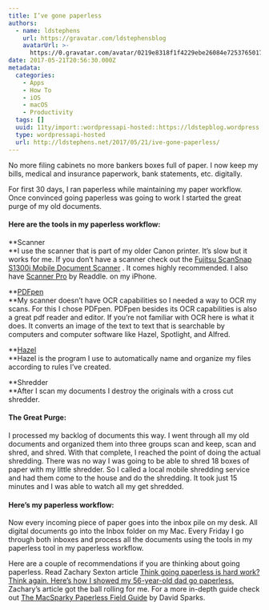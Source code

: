 ```yaml
---
title: I’ve gone paperless
authors:
  - name: ldstephens
    url: https://gravatar.com/ldstephensblog
    avatarUrl: >-
      https://0.gravatar.com/avatar/0219e8318f1f4229ebe26084e7253765017f43ca0c631be37dc6d0b8ad6e40a4?s=96&d=identicon&r=G
date: 2017-05-21T20:56:30.000Z
metadata:
  categories:
    - Apps
    - How To
    - iOS
    - macOS
    - Productivity
  tags: []
  uuid: 11ty/import::wordpressapi-hosted::https://ldstepblog.wordpress.com/?p=635
  type: wordpressapi-hosted
  url: http://ldstephens.net/2017/05/21/ive-gone-paperless/
---
```

No more filing cabinets no more bankers boxes full of paper. I now keep my bills, medical and insurance paperwork, bank statements, etc. digitally.

For first 30 days, I ran paperless while maintaining my paper workflow. Once convinced going paperless was going to work I started the great purge of my old documents.

#### Here are the tools in my paperless workflow:

**Scanner  
**I use the scanner that is part of my older Canon printer. It’s slow but it works for me. If you don’t have a scanner check out the [Fujitsu ScanSnap S1300i Mobile Document Scanner](http://scanners.fcpa.fujitsu.com/scansnap11/features_s1300i.html?&utm_source=google&utm_medium=cpc&gclid=CIG84IqbudMCFcW2wAod8IgOKw&cshift_ck=9aed1f2c-1698-44d2-a978-da14c2b8f977csZd7krtYJ) . It comes highly recommended. I also have [Scanner Pro](https://itunes.apple.com/us/app/scanner-pro-pdf-document-scanner-app-with-ocr/id333710667?mt=8&uo=4&at=1000lude) by Readdle. on my iPhone.

**[PDFpen  
](https://itunes.apple.com/us/app/pdfpen-9/id1220230584?mt=12&uo=4&at=1000lude)**My scanner doesn’t have OCR capabilities so I needed a way to OCR my scans. For this I chose PDFpen. PDFpen besides its OCR capabilities is also a great pdf reader and editor. If you’re not familiar with OCR here is what it does. It converts an image of the text to text that is searchable by computers and computer software like Hazel, Spotlight, and Alfred.

**[Hazel  
](https://www.noodlesoft.com)**Hazel is the program I use to automatically name and organize my files according to rules I’ve created.

**Shredder  
**After I scan my documents I destroy the originals with a cross cut shredder.

#### The Great Purge:

I processed my backlog of documents this way. I went through all my old documents and organized them into three groups scan and keep, scan and shred, and shred. With that complete, I reached the point of doing the actual shredding. There was no way I was going to be able to shred 18 boxes of paper with my little shredder. So I called a local mobile shredding service and had them come to the house and do the shredding. It took just 15 minutes and I was able to watch all my get shredded.

#### Here’s my paperless workflow:

Now every incoming piece of paper goes into the inbox pile on my desk. All digital documents go into the Inbox folder on my Mac. Every Friday I go through both inboxes and process all the documents using the tools in my paperless tool in my paperless workflow.

Here are a couple of recommendations if you are thinking about going paperless. Read Zachary Sexton article [Think going paperless is hard work? Think again. Here’s how I showed my 56-year-old dad go paperless.](http://www.asianefficiency.com/organization/paperless-done-easy/) Zachary’s article got the ball rolling for me. For a more in-depth guide check out [The MacSparky Paperless Field Guide](https://www.macsparky.com/paperless/) by David Sparks.